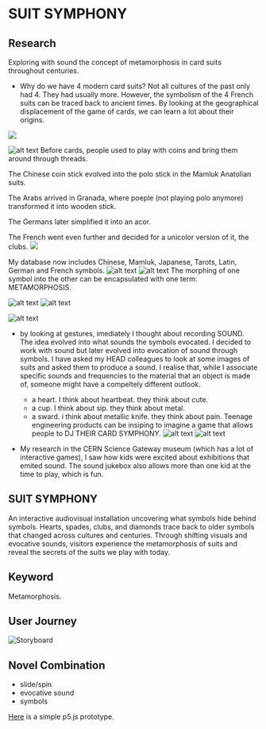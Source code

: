 # SUIT SYMPHONY

## Research

Exploring with sound the concept of metamorphosis in card suits throughout centuries. 

- Why do we have 4 modern card suits? Not all cultures of the past only had 4. They had usually more. However, the symbolism of the 4 French suits can be traced back to ancient times. By looking at the geographical displacement of the game of cards, we can learn a lot about their origins. 

![](images/2025-09-23-handdrawnnotes.jpg)

![alt text](images/2025-09-23-MIRO_page-0001.jpg) 
Before cards, people used to play with coins and bring them around through threads. 

The Chinese coin stick evolved into the polo stick in the Mamluk Anatolian suits. 

The Arabs arrived in Granada, where poeple (not playing polo anymore) transformed it into wooden stick. 

The Germans later simplified it into an acor. 

The French went even further and decided for a unicolor version of it, the clubs. ![](images/metamorphosiS_stick.png)

My database now includes Chinese, Mamluk, Japanese, Tarots, Latin, German and French symbols. 
![alt text](images/metamorphosi.png)
![alt text](images/deceiving.png)
The morphing of one symbol into the other can be encapsulated with one term: METAMORPHOSIS.

![alt text](images/escher.jpeg) ![alt text](images/daphne.jpg)

![alt text](images/2025-09-29-metamorphosi.jpeg) 

- by looking at gestures, imediately I thought about recording SOUND. The idea evolved into what sounds the symbols evocated. I decided to work with sound but later evolved into evocation of sound through symbols. I have asked my HEAD colleagues to look at some images of suits and asked them to produce a sound. I realise that, while I associate specific sounds and frequencies to the material that an object is made of, someone might have a compeltely different outlook. 

    - a heart. I think about heartbeat. they think about cute. 
    - a cup. I think about sip. they think about metal. 
    - a sward. i think about metallic knife. they think about pain. 
Teenage engineering products can be insiping to imagine a game that allows people to DJ THEIR CARD SYMPHONY. 
![alt text](images/teenage.png)
![alt text](images/teenage2.png)

- My research in the CERN Science Gateway museum (which has a lot of interactive games), I saw how kids were excited about exhibitions that emited sound. The sound jukebox also allows more than one kid at the time to play, which is fun. 


## SUIT SYMPHONY

An interactive audiovisual installation uncovering what symbols hide behind symbols. Hearts, spades, clubs, and diamonds trace back to older symbols that changed across cultures and centuries. Through shifting visuals and evocative sounds, visitors experience the metamorphosis of suits and reveal the secrets of the suits we play with today. 

## Keyword
Metamorphosis. 

## User Journey 
![Storyboard ](images/journey.jpeg)

## Novel Combination

- slide/spin
- evocative sound
- symbols

[Here](https://editor.p5js.org/egazzarr/sketches/TYmuqT4Tf) is a simple p5.js prototype. 
